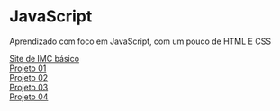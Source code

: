 # JavaScript
 Aprendizado com foco em JavaScript, com um pouco de HTML E CSS
 
<a href="https://maiconghisleni.github.io/JavaScript/IMC_COMPLETO/imcUp.html">Site de IMC básico</a>
<br>
<a href="https://maiconghisleni.github.io/JavaScript/projeto1/alr1.html">Projeto 01</a>
<br>
<a href="https://maiconghisleni.github.io/JavaScript/projeto2/alr2imc.html">Projeto 02</a>
<br>
<a href="https://maiconghisleni.github.io/JavaScript/projeto3/alr3.html">Projeto 03</a>
<br>
<a href="https://maiconghisleni.github.io/JavaScript/projeto4/alr4adv.html">Projeto 04</a>
